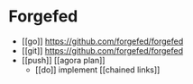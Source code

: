 # Forgefed

- [[go]] https://github.com/forgefed/forgefed
- [[git]] https://github.com/forgefed/forgefed
- [[push]] [[agora plan]]
  - [[do]] implement [[chained links]]



